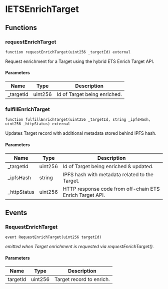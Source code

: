 # IETSEnrichTarget

## Functions

### requestEnrichTarget

```solidity
function requestEnrichTarget(uint256 _targetId) external
```

Request enrichment for a Target using the hybrid ETS Enrich Target API.

#### Parameters

| Name | Type | Description |
| ---- | ---- | ----------- |
| _targetId | uint256 | Id of Target being enriched. |

### fulfillEnrichTarget

```solidity
function fulfillEnrichTarget(uint256 _targetId, string _ipfsHash, uint256 _httpStatus) external
```

Updates Target record with additional metadata stored behind IPFS hash.

#### Parameters

| Name | Type | Description |
| ---- | ---- | ----------- |
| _targetId | uint256 | Id of Target being enriched & updated. |
| _ipfsHash | string | IPFS hash with metadata related to the Target. |
| _httpStatus | uint256 | HTTP response code from off-chain ETS Enrich Target API. |

## Events

### RequestEnrichTarget

```solidity
event RequestEnrichTarget(uint256 targetId)
```

_emitted when Target enrichment is requested via requestEnrichTarget()._

#### Parameters

| Name | Type | Description |
| ---- | ---- | ----------- |
| targetId | uint256 | Target record to enrich. |

